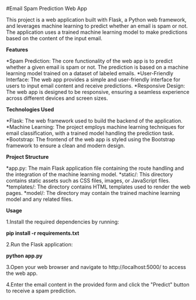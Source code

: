 #Email Spam Prediction Web App

This project is a web application built with Flask, a Python web framework, and leverages machine learning to predict whether an email is spam or not. The application uses a trained machine learning model to make predictions based on the content of the input email.

**Features**

*Spam Prediction: The core functionality of the web app is to predict whether a given email is spam or not. The prediction is based on a machine learning model trained on a dataset of labeled emails.
*User-Friendly Interface: The web app provides a simple and user-friendly interface for users to input email content and receive predictions.
*Responsive Design: The web app is designed to be responsive, ensuring a seamless experience across different devices and screen sizes.

**Technologies Used**

*Flask: The web framework used to build the backend of the application.
*Machine Learning: The project employs machine learning techniques for email classification, with a trained model handling the prediction task.
*Bootstrap: The frontend of the web app is styled using the Bootstrap framework to ensure a clean and modern design.

**Project Structure**

*app.py: The main Flask application file containing the route handling and the integration of the machine learning model.
*static/: This directory contains static assets such as CSS files, images, or JavaScript files.
*templates/: The directory contains HTML templates used to render the web pages.
*model/: The directory may contain the trained machine learning model and any related files.

**Usage**

1.Install the required dependencies by running:

**pip install -r requirements.txt**

2.Run the Flask application:

**python app.py**

3.Open your web browser and navigate to http://localhost:5000/ to access the web app.

4.Enter the email content in the provided form and click the "Predict" button to receive a spam prediction.
